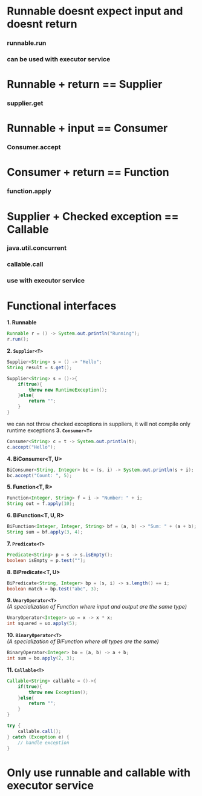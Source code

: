 # Runnable doesnt expect input and doesnt return
### runnable.run
### can be used with executor service
# Runnable + return == Supplier
### supplier.get
# Runnable + input == Consumer
### Consumer.accept
# Consumer + return == Function
### function.apply
# Supplier + Checked exception == Callable
### java.util.concurrent
### callable.call
### use with executor service

# Functional interfaces
**1. Runnable**
```java
Runnable r = () -> System.out.println("Running"); 
r.run();
```
**2. `Supplier<T>`**
```java
Supplier<String> s = () -> "Hello"; 
String result = s.get();

Supplier<String> s = ()->{
	if(true){
		throw new RuntimeException();
	}else{
		return "";
	}
}
```
 we can not throw checked exceptions in suppliers, it will not compile only runtime exceptions
**3. `Consumer<T>`**
```java
Consumer<String> c = t -> System.out.println(t); 
c.accept("Hello");
```
**4. BiConsumer<T, U>**
```java
BiConsumer<String, Integer> bc = (s, i) -> System.out.println(s + i); 
bc.accept("Count: ", 5);
```
**5. Function<T, R>**
```java
Function<Integer, String> f = i -> "Number: " + i; 
String out = f.apply(10);
```
**6. BiFunction<T, U, R>**
```java
BiFunction<Integer, Integer, String> bf = (a, b) -> "Sum: " + (a + b); 
String sum = bf.apply(3, 4);
```
**7. `Predicate<T>`**
```java
Predicate<String> p = s -> s.isEmpty(); 
boolean isEmpty = p.test("");
```
**8. BiPredicate<T, U>**
```java
BiPredicate<String, Integer> bp = (s, i) -> s.length() == i; 
boolean match = bp.test("abc", 3);
```
**9. `UnaryOperator<T>`**  
_(A specialization of Function where input and output are the same type)_
```java
UnaryOperator<Integer> uo = x -> x * x; 
int squared = uo.apply(5);
```
**10. `BinaryOperator<T>`**  
_(A specialization of BiFunction where all types are the same)_
```java
BinaryOperator<Integer> bo = (a, b) -> a + b; 
int sum = bo.apply(2, 3);
```
**11. `Callable<T>`**  
```java
Callable<String> callable = ()->{
	if(true){
		throw new Exception();
	}else{
		return "";
	}
}

try {
    callable.call();
} catch (Exception e) {
    // handle exception
}

```
# Only use runnable and callable with executor service